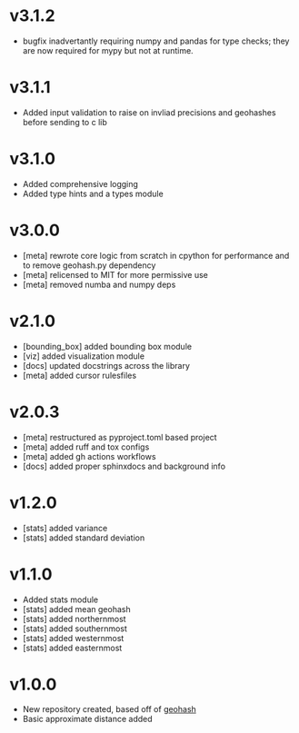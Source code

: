 v3.1.2
======

 * bugfix inadvertantly requiring numpy and pandas for type checks; they are now required for mypy but not at runtime.

v3.1.1
======

 * Added input validation to raise on invliad precisions and geohashes before sending to c lib
 
v3.1.0
======

 * Added comprehensive logging
 * Added type hints and a types module
 
v3.0.0
======

 * [meta] rewrote core logic from scratch in cpython for performance and to remove geohash.py dependency 
 * [meta] relicensed to MIT for more permissive use 
 * [meta] removed numba and numpy deps

v2.1.0
======

 * [bounding_box] added bounding box module 
 * [viz] added visualization module 
 * [docs] updated docstrings across the library 
 * [meta] added cursor rulesfiles 


v2.0.3
======

* [meta] restructured as pyproject.toml based project
* [meta] added ruff and tox configs 
* [meta] added gh actions workflows
* [docs] added proper sphinxdocs and background info 


v1.2.0
======

 * [stats] added variance
 * [stats] added standard deviation
 
v1.1.0
======

 * Added stats module
 * [stats] added mean geohash
 * [stats] added northernmost
 * [stats] added southernmost
 * [stats] added westernmost
 * [stats] added easternmost

v1.0.0
======

 * New repository created, based off of [geohash](https://github.com/vinsci/geohash)
 * Basic approximate distance added